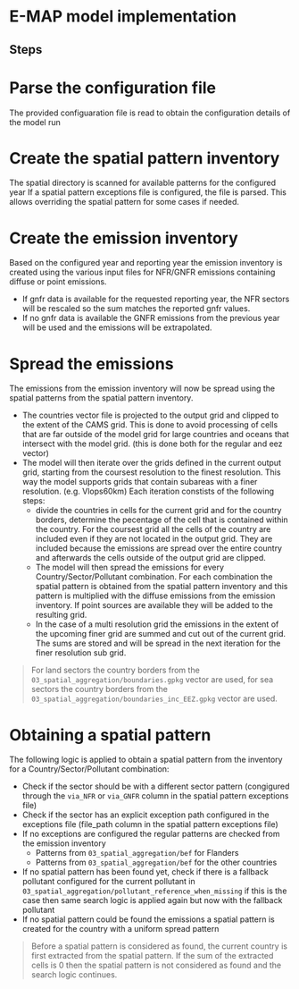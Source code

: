# E-MAP model implementation
## Steps

# Parse the configuration file
The provided configuaration file is read to obtain the configuration details of the model run

# Create the spatial pattern inventory
The spatial directory is scanned for available patterns for the configured year
If a spatial pattern exceptions file is configured, the file is parsed. This allows overriding the spatial pattern for some cases if needed.

# Create the emission inventory
Based on the configured year and reporting year the emission inventory is created using the various input files for NFR/GNFR emissions containing diffuse or point emissions.

- If gnfr data is available for the requested reporting year, the NFR sectors will be rescaled so the sum matches the reported gnfr values.
- If no gnfr data is available the GNFR emissions from the previous year will be used and the emissions will be extrapolated.

# Spread the emissions
The emissions from the emission inventory will now be spread using the spatial patterns from the spatial pattern inventory.

- The countries vector file is projected to the output grid and clipped to the extent of the CAMS grid. This is done to avoid processing of cells that are far outside of the model grid for large countries and oceans that intersect with the model grid. (this is done both for the regular and eez vector)
- The model will then iterate over the grids defined in the current output grid, starting from the coursest resolution to the finest resolution. This way the model supports grids that contain subareas with a finer resolution. (e.g. Vlops60km) Each iteration constists of the following steps:
    - divide the countries in cells for the current grid and for the country borders, determine the pecentage of the cell that is contained within the country. For the coursest grid all the cells of the country are included even if they are not located in the output grid. They are included because the emissions are spread over the entire country and afterwards the cells outside of the output grid are clipped.
    - The model will then spread the emissions for every Country/Sector/Pollutant combination. For each combination the spatial pattern is obtained from the spatial pattern inventory and this pattern is multiplied with the diffuse emissions from the emission inventory. If point sources are available they will be added to the resulting grid.
    - In the case of a multi resolution grid the emissions in the extent of the upcoming finer grid are summed and cut out of the current grid. The sums are stored and will be spread in the next iteration for the finer resolution sub grid.

> For land sectors the country borders from the `03_spatial_aggregation/boundaries.gpkg` vector are used, for sea sectors the country borders from the `03_spatial_aggregation/boundaries_inc_EEZ.gpkg` vector are used.

# Obtaining a spatial pattern
The following logic is applied to obtain a spatial pattern from the inventory for a Country/Sector/Pollutant combination:
- Check if the sector should be with a different sector pattern (congigured through the `via_NFR` or `via_GNFR` column in the spatial pattern exceptions file)
- Check if the sector has an explicit exception path configured in the exceptions file (file_path column in the spatial pattern exceptions file)
- If no exceptions are configured the regular patterns are checked from the emission inventory
    - Patterns from `03_spatial_aggregation/bef` for Flanders
    - Patterns from `03_spatial_aggregation/bef` for the other countries
- If no spatial pattern has been found yet, check if there is a fallback pollutant configured for the current pollutant in `03_spatial_aggregation/pollutant_reference_when_missing` if this is the case then same search logic is applied again but now with the fallback pollutant
- If no spatial pattern could be found the emissions a spatial pattern is created for the country with a uniform spread pattern

> Before a spatial pattern is considered as found, the current country is first extracted from the spatial pattern. If the sum of the extracted cells is 0 then the spatial pattern is not considered as found and the search logic continues.
